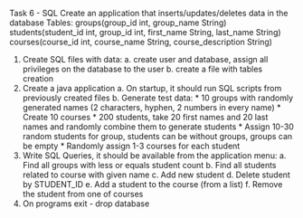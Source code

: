Task 6 - SQL Create an application that inserts/updates/deletes data in the database
Tables: groups(group_id int, group_name String)
students(student_id int, group_id int, first_name String, last_name String)
courses(course_id int, course_name String, course_description String)
1. Create SQL files with data:
	a. create user and database, assign all privileges on the database to the user
	b. create a file with tables creation
2. Create a java application
	a. On startup, it should run SQL scripts from previously created files
	b. Generate test data:
		* 10 groups with randomly generated names (2 characters, hyphen, 2 numbers in every name)
		* Create 10 courses
		* 200 students, take 20 first names and 20 last names and randomly combine them to generate students
		* Assign 10-30 random students for group, students can be without groups, groups can be empty
		* Randomly assign 1-3 courses for each student
3. Write SQL Queries, it should be available from the application menu:
	a. Find all groups with less or equals student count
	b. Find all students related to course with given name
	c. Add new student
	d. Delete student by STUDENT_ID
	e. Add a student to the course (from a list)
	f. Remove the student from one of courses
4. On programs exit - drop database